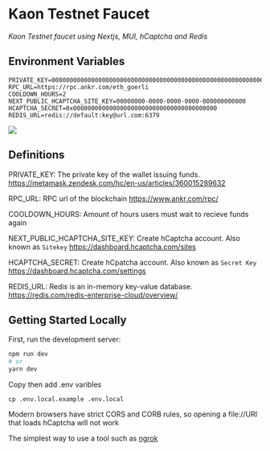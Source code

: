 # Kaon Testnet Faucet

<i> Kaon Testnet faucet using Nextjs, MUI, hCaptcha and Redis </i>

## Environment Variables

```
PRIVATE_KEY=0000000000000000000000000000000000000000000000000000000000000000
RPC_URL=https://rpc.ankr.com/eth_goerli
COOLDOWN_HOURS=2
NEXT_PUBLIC_HCAPTCHA_SITE_KEY=00000000-0000-0000-0000-000000000000
HCAPTCHA_SECRET=0x0000000000000000000000000000000000000000
REDIS_URL=redis://default:key@url.com:6379
```

![](https://user-images.githubusercontent.com/19412160/212416161-e334625f-1a9c-41e2-9c4b-4c878545f45d.png)

## Definitions

PRIVATE_KEY: The private key of the wallet issuing funds. <https://metamask.zendesk.com/hc/en-us/articles/360015289632>

RPC_URL: RPC url of the blockchain <https://www.ankr.com/rpc/>

COOLDOWN_HOURS: Amount of hours users must wait to recieve funds again

NEXT_PUBLIC_HCAPTCHA_SITE_KEY: Create hCaptcha account. Also known as `Sitekey` <https://dashboard.hcaptcha.com/sites>

HCAPTCHA_SECRET: Create hCpatcha account. Also known as `Secret Key` <https://dashboard.hcaptcha.com/settings>

REDIS_URL: Redis is an in-memory key-value database. <https://redis.com/redis-enterprise-cloud/overview/>

## Getting Started Locally

First, run the development server:

```bash
npm run dev
# or
yarn dev
```

Copy then add .env varibles

```
cp .env.local.example .env.local
```

Modern browsers have strict CORS and CORB rules, so opening a file://URI that loads hCaptcha will not work

The simplest way to use a tool such as [ngrok](https://ngrok.com/)
